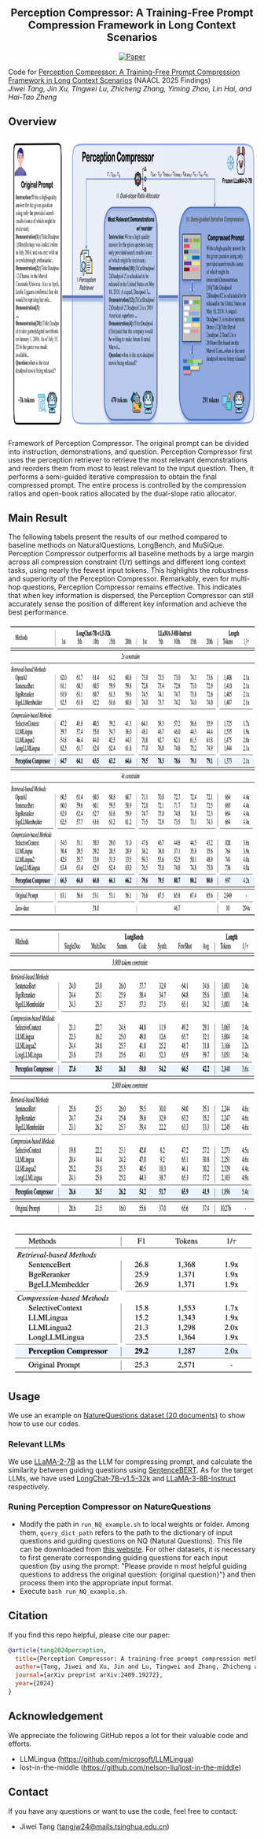 <p align="center">
  <h2 align="center"><strong>Perception Compressor: A Training-Free Prompt Compression Framework in Long Context Scenarios</strong></h2>

<div align="center">

[![Paper](https://img.shields.io/badge/arXiv-Paper-b31b1b?logo=arxiv&logoColor=b31b1b)](https://arxiv.org/abs/2409.19272)

</div>

Code for [Perception Compressor: A Training-Free Prompt Compression Framework in Long Context Scenarios](https://arxiv.org/abs/2409.19272) (NAACL 2025 Findings)<br>
  _Jiwei Tang, Jin Xu, Tingwei Lu, Zhicheng Zhang, Yiming Zhao, Lin Hai, and Hai-Tao Zheng_

## Overview
<p align="center">
<img src="./images/framework.png" height = "600" alt="" align=center />
</p>

Framework of Perception Compressor. The original prompt can be divided into instruction, demonstrations, and question. Perception Compressor first uses the perception retriever to retrieve the most relevant demonstrations and reorders them from most to least relevant to the input question. Then, it performs a semi-guided iterative compression to obtain the final compressed prompt. The entire process is controlled by the compression ratios and open-book ratios allocated by the dual-slope ratio allocator.

## Main Result
The following tabels present the results of our method compared to baseline methods on NaturalQuestions, LongBench, and MuSiQue. Perception Compressor outperforms all baseline methods by a large margin across all compression constraint ($1/\tau$) settings and different long context tasks, using nearly the fewest input tokens. This highlights the robustness and superiority of the Perception Compressor. Remarkably, even for multi-hop questions, Perception Compressor remains effective. This indicates that when key information is dispersed, the Perception Compressor can still accurately sense the position of different key information and achieve the best performance.

<p align="center">
<img src="./images/NQ.jpg" height = "600" alt="" align=center />
</p>

<p align="center">
<img src="./images/LongBench.jpg" height = "600" alt="" align=center />
</p>

<p align="center">
<img src="./images/MusiQue.jpg" height = "300" alt="" align=center />
</p>

## Usage

We use an example on [NatureQuestions dataset (20 documents)](https://github.com/nelson-liu/lost-in-the-middle/tree/main/qa_data/20_total_documents) to show how to use our codes.

### Relevant LLMs
We use [LLaMA-2-7B](https://huggingface.co/meta-llama/Llama-2-7b-hf) as the LLM for compressing prompt, and calculate the similarity between guiding questions using [SentenceBERT](https://huggingface.co/sentence-transformers/all-mpnet-base-v2). As for the target LLMs, we have used [LongChat-7B-v1.5-32k](https://huggingface.co/lmsys/longchat-7b-v1.5-32k) and [LLaMA-3-8B-Instruct](https://huggingface.co/meta-llama/Meta-Llama-3-8B-Instruct) respectively.

### Runing Perception Compressor on NatureQuestions
- Modify the path in `run_NQ_example.sh` to local weights or folder. Among them, `query_dict_path` refers to the path to the dictionary of input questions and guiding questions on NQ (Natural Questions). This file can be downloaded from [this website](https://pan.baidu.com/s/1T4OKEhp4e8Hw44GIT_gS2g?pwd=zcie). For other datasets, it is necessary to first generate corresponding guiding questions for each input question (by using the prompt: "Please provide n most helpful guiding questions to address the original question: {original question}") and then process them into the appropriate input format.
- Execute `bash run_NQ_example.sh`.

## Citation
If you find this repo helpful, please cite our paper:
```bibtex
@article{tang2024perception,
  title={Perception Compressor: A training-free prompt compression method in long context scenarios},
  author={Tang, Jiwei and Xu, Jin and Lu, Tingwei and Zhang, Zhicheng and Zhao, Yiming and Hai, Lin and Zheng, Hai-Tao},
  journal={arXiv preprint arXiv:2409.19272},
  year={2024}
}
```

## Acknowledgement
We appreciate the following GitHub repos a lot for their valuable code and efforts.
- LLMLingua (https://github.com/microsoft/LLMLingua)
- lost-in-the-middle (https://github.com/nelson-liu/lost-in-the-middle)

## Contact
If you have any questions or want to use the code, feel free to contact:
* Jiwei Tang (tangjw24@mails.tsinghua.edu.cn)